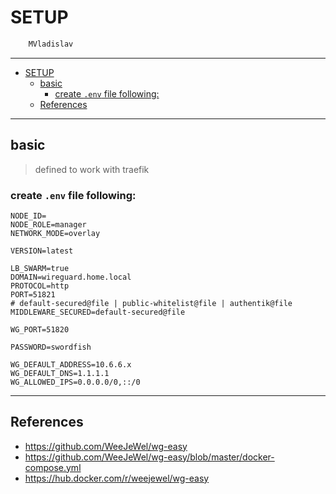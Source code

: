 # SETUP

```sh
    MVladislav
```

---

- [SETUP](#setup)
  - [basic](#basic)
    - [create `.env` file following:](#create-env-file-following)
  - [References](#references)

---

## basic

> defined to work with traefik

### create `.env` file following:

```env
NODE_ID=
NODE_ROLE=manager
NETWORK_MODE=overlay

VERSION=latest

LB_SWARM=true
DOMAIN=wireguard.home.local
PROTOCOL=http
PORT=51821
# default-secured@file | public-whitelist@file | authentik@file
MIDDLEWARE_SECURED=default-secured@file

WG_PORT=51820

PASSWORD=swordfish

WG_DEFAULT_ADDRESS=10.6.6.x
WG_DEFAULT_DNS=1.1.1.1
WG_ALLOWED_IPS=0.0.0.0/0,::/0
```

---

## References

- <https://github.com/WeeJeWel/wg-easy>
- <https://github.com/WeeJeWel/wg-easy/blob/master/docker-compose.yml>
- <https://hub.docker.com/r/weejewel/wg-easy>
